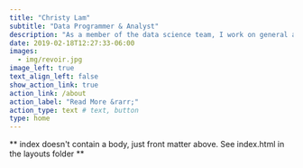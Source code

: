```yaml
---
title: "Christy Lam"
subtitle: "Data Programmer & Analyst"
description: "As a member of the data science team, I work on general automation projects, dashboard building, and promoting R (see my post on why I like R). When not dabbling in code, I’m catching up on the latest K-drama and improving my chocolate chip cookie baking skills."
date: 2019-02-18T12:27:33-06:00
images:
  - img/revoir.jpg
image_left: true
text_align_left: false
show_action_link: true
action_link: /about
action_label: "Read More &rarr;"
action_type: text # text, button
type: home
---
```


** index doesn't contain a body, just front matter above.
See index.html in the layouts folder **
